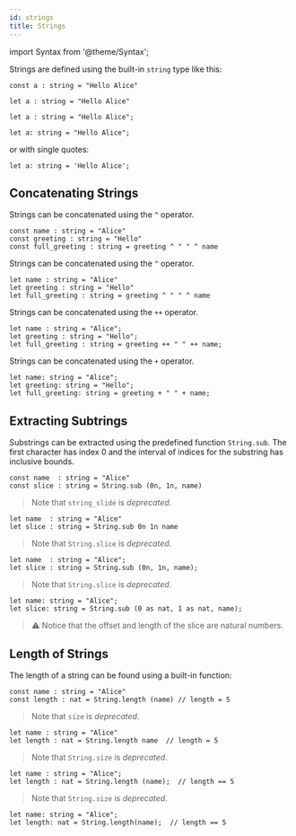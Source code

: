 ```yaml
---
id: strings
title: Strings
---
```


import Syntax from '@theme/Syntax';

Strings are defined using the built-in `string` type like this:


<Syntax syntax="pascaligo">

```
const a : string = "Hello Alice"
```

</Syntax>
<Syntax syntax="cameligo">

```
let a : string = "Hello Alice"
```

</Syntax>
<Syntax syntax="reasonligo">

```reasonligo
let a : string = "Hello Alice";
```

</Syntax>
<Syntax syntax="jsligo">

```jsligo
let a: string = "Hello Alice";
```

or with single quotes:

```jsligo
let a: string = 'Hello Alice';
```

</Syntax>



## Concatenating Strings


<Syntax syntax="pascaligo">

Strings can be concatenated using the `^` operator.

```pascaligo group=a
const name : string = "Alice"
const greeting : string = "Hello"
const full_greeting : string = greeting ^ " " ^ name
```

</Syntax>
<Syntax syntax="cameligo">

Strings can be concatenated using the `^` operator.

```cameligo group=a
let name : string = "Alice"
let greeting : string = "Hello"
let full_greeting : string = greeting ^ " " ^ name
```

</Syntax>
<Syntax syntax="reasonligo">

Strings can be concatenated using the `++` operator.

```reasonligo group=a
let name : string = "Alice";
let greeting : string = "Hello";
let full_greeting : string = greeting ++ " " ++ name;
```

</Syntax>
<Syntax syntax="jsligo">

Strings can be concatenated using the `+` operator.

```jsligo group=a
let name: string = "Alice";
let greeting: string = "Hello";
let full_greeting: string = greeting + " " + name;
```

</Syntax>



## Extracting Subtrings

Substrings can be extracted using the predefined function
`String.sub`. The first character has index 0 and the interval of
indices for the substring has inclusive bounds.

<Syntax syntax="pascaligo">

```pascaligo group=b
const name  : string = "Alice"
const slice : string = String.sub (0n, 1n, name)
```

> Note that `string_slide` is *deprecated*.

</Syntax>
<Syntax syntax="cameligo">

```cameligo group=b
let name  : string = "Alice"
let slice : string = String.sub 0n 1n name
```

> Note that `String.slice` is *deprecated*.

</Syntax>
<Syntax syntax="reasonligo">

```reasonligo group=b
let name  : string = "Alice";
let slice : string = String.sub (0n, 1n, name);
```

> Note that `String.slice` is *deprecated*.

</Syntax>
<Syntax syntax="jsligo">

```jsligo group=b
let name: string = "Alice";
let slice: string = String.sub (0 as nat, 1 as nat, name);
```

</Syntax>


> ⚠️ Notice that the offset and length of the slice are natural
> numbers.

## Length of Strings

The length of a string can be found using a built-in function:


<Syntax syntax="pascaligo">

```pascaligo group=c
const name : string = "Alice"
const length : nat = String.length (name) // length = 5
```

> Note that `size` is *deprecated*. 

</Syntax>
<Syntax syntax="cameligo">

```cameligo group=c
let name : string = "Alice"
let length : nat = String.length name  // length = 5
```

> Note that `String.size` is *deprecated*.

</Syntax>
<Syntax syntax="reasonligo">

```reasonligo group=c
let name : string = "Alice";
let length : nat = String.length (name);  // length == 5
```

> Note that `String.size` is *deprecated*.

</Syntax>
<Syntax syntax="jsligo">

```jsligo group=c
let name: string = "Alice";
let length: nat = String.length(name);  // length == 5
```

</Syntax>

